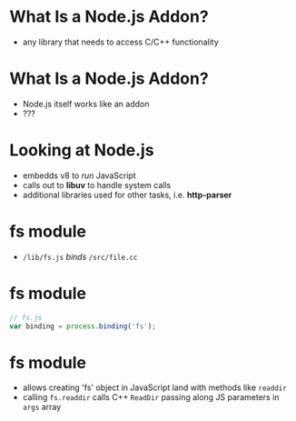 # What Is a Node.js Addon?

- any library that needs to access C/C++ functionality

# What Is a Node.js Addon?

- Node.js itself works like an addon
- ???

# Looking at Node.js

- embedds v8 to *run* JavaScript
- calls out to **libuv** to handle system calls
- additional libraries used for other tasks, i.e. **http-parser**

# fs module

- `/lib/fs.js` *binds* `/src/file.cc`

# fs module

```js
// fs.js
var binding = process.binding('fs');
```

# fs module

- allows creating 'fs' object in JavaScript land with methods like `readdir`
- calling `fs.readdir` calls C++ `ReadDir` passing along JS parameters in `args` array
